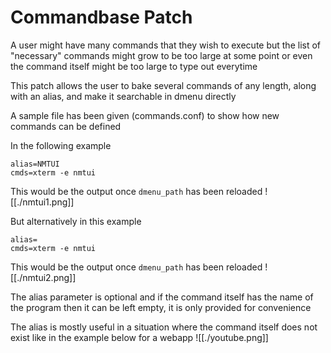# Commandbase Patch
A user might have many commands that they wish to execute but the list of "necessary" commands might grow to be too large at some point or even the command itself might be too large to type out everytime

This patch allows the user to bake several commands of any length, along with an alias, and make it searchable in dmenu directly

A sample file has been given (commands.conf) to show how new commands can be defined

In the following example
```
alias=NMTUI
cmds=xterm -e nmtui
```

This would be the output once `dmenu_path` has been reloaded
![[./nmtui1.png]]

But alternatively in this example
```
alias=
cmds=xterm -e nmtui
```

This would be the output once `dmenu_path` has been reloaded
![[./nmtui2.png]]

The alias parameter is optional and if the command itself has the name of the program then it can be left empty, it is only provided for convenience

The alias is mostly useful in a situation where the command itself does not exist like in the example below for a webapp
![[./youtube.png]]
